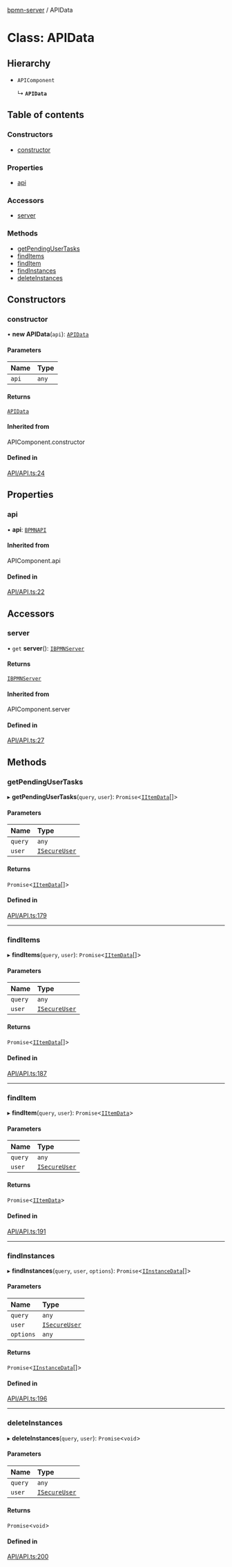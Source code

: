 [bpmn-server](../readme.md) / APIData

# Class: APIData

## Hierarchy

- `APIComponent`

  ↳ **`APIData`**

## Table of contents

### Constructors

- [constructor](APIData.md#constructor)

### Properties

- [api](APIData.md#api)

### Accessors

- [server](APIData.md#server)

### Methods

- [getPendingUserTasks](APIData.md#getpendingusertasks)
- [findItems](APIData.md#finditems)
- [findItem](APIData.md#finditem)
- [findInstances](APIData.md#findinstances)
- [deleteInstances](APIData.md#deleteinstances)

## Constructors

### constructor

• **new APIData**(`api`): [`APIData`](APIData.md)

#### Parameters

| Name | Type |
| :------ | :------ |
| `api` | `any` |

#### Returns

[`APIData`](APIData.md)

#### Inherited from

APIComponent.constructor

#### Defined in

[API/API.ts:24](https://github.com/bpmnServer/bpmn-server/blob/d8a5b7d/src/API/API.ts#L24)

## Properties

### api

• **api**: [`BPMNAPI`](BPMNAPI.md)

#### Inherited from

APIComponent.api

#### Defined in

[API/API.ts:22](https://github.com/bpmnServer/bpmn-server/blob/d8a5b7d/src/API/API.ts#L22)

## Accessors

### server

• `get` **server**(): [`IBPMNServer`](../interfaces/IBPMNServer.md)

#### Returns

[`IBPMNServer`](../interfaces/IBPMNServer.md)

#### Inherited from

APIComponent.server

#### Defined in

[API/API.ts:27](https://github.com/bpmnServer/bpmn-server/blob/d8a5b7d/src/API/API.ts#L27)

## Methods

### getPendingUserTasks

▸ **getPendingUserTasks**(`query`, `user`): `Promise`\<[`IItemData`](../interfaces/IItemData.md)[]\>

#### Parameters

| Name | Type |
| :------ | :------ |
| `query` | `any` |
| `user` | [`ISecureUser`](../interfaces/ISecureUser.md) |

#### Returns

`Promise`\<[`IItemData`](../interfaces/IItemData.md)[]\>

#### Defined in

[API/API.ts:179](https://github.com/bpmnServer/bpmn-server/blob/d8a5b7d/src/API/API.ts#L179)

___

### findItems

▸ **findItems**(`query`, `user`): `Promise`\<[`IItemData`](../interfaces/IItemData.md)[]\>

#### Parameters

| Name | Type |
| :------ | :------ |
| `query` | `any` |
| `user` | [`ISecureUser`](../interfaces/ISecureUser.md) |

#### Returns

`Promise`\<[`IItemData`](../interfaces/IItemData.md)[]\>

#### Defined in

[API/API.ts:187](https://github.com/bpmnServer/bpmn-server/blob/d8a5b7d/src/API/API.ts#L187)

___

### findItem

▸ **findItem**(`query`, `user`): `Promise`\<[`IItemData`](../interfaces/IItemData.md)\>

#### Parameters

| Name | Type |
| :------ | :------ |
| `query` | `any` |
| `user` | [`ISecureUser`](../interfaces/ISecureUser.md) |

#### Returns

`Promise`\<[`IItemData`](../interfaces/IItemData.md)\>

#### Defined in

[API/API.ts:191](https://github.com/bpmnServer/bpmn-server/blob/d8a5b7d/src/API/API.ts#L191)

___

### findInstances

▸ **findInstances**(`query`, `user`, `options`): `Promise`\<[`IInstanceData`](../interfaces/IInstanceData.md)[]\>

#### Parameters

| Name | Type |
| :------ | :------ |
| `query` | `any` |
| `user` | [`ISecureUser`](../interfaces/ISecureUser.md) |
| `options` | `any` |

#### Returns

`Promise`\<[`IInstanceData`](../interfaces/IInstanceData.md)[]\>

#### Defined in

[API/API.ts:196](https://github.com/bpmnServer/bpmn-server/blob/d8a5b7d/src/API/API.ts#L196)

___

### deleteInstances

▸ **deleteInstances**(`query`, `user`): `Promise`\<`void`\>

#### Parameters

| Name | Type |
| :------ | :------ |
| `query` | `any` |
| `user` | [`ISecureUser`](../interfaces/ISecureUser.md) |

#### Returns

`Promise`\<`void`\>

#### Defined in

[API/API.ts:200](https://github.com/bpmnServer/bpmn-server/blob/d8a5b7d/src/API/API.ts#L200)

